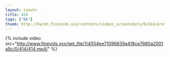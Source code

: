 ```yaml
--- 
layout: sieutv
title: 414
tags: ["0k"]
thumb: http://hwcdn.finevids.xxx/contents/videos_screenshots/0/414/preview.mp4.jpg
---
```

{% include video src="http://www.finevids.xxx/get_file/1/4554ee71096639a418ce7660a2001a9c/0/414/414.mp4/" %} 
